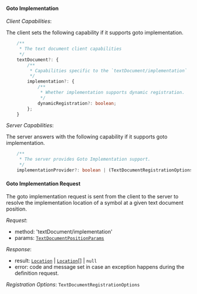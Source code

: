 #### Goto Implementation

_Client Capabilities_:

The client sets the following capability if it supports goto implementation.

```ts
	/**
	 * The text document client capabilities
	 */
	textDocument?: {
		/**
		 * Capabilities specific to the `textDocument/implementation`
		 */
		implementation?: {
			/**
			 * Whether implementation supports dynamic registration.
			 */
			dynamicRegistration?: boolean;
		};
	}
```

_Server Capabilities_:

The server answers with the following capability if it supports goto implementation.

```ts
	/**
	 * The server provides Goto Implementation support.
	 */
	implementationProvider?: boolean | (TextDocumentRegistrationOptions & StaticRegistrationOptions);
```

#### <a name="textDocument_implementation"></a>Goto Implementation Request

The goto implementation request is sent from the client to the server to resolve the implementation location of a symbol at a given text document position.

_Request_:
* method: 'textDocument/implementation'
* params: [`TextDocumentPositionParams`](#textdocumentpositionparams)

_Response_:
* result: [`Location`](#location) | [`Location`](#location)[] | `null`
* error: code and message set in case an exception happens during the definition request.

_Registration Options_: `TextDocumentRegistrationOptions`